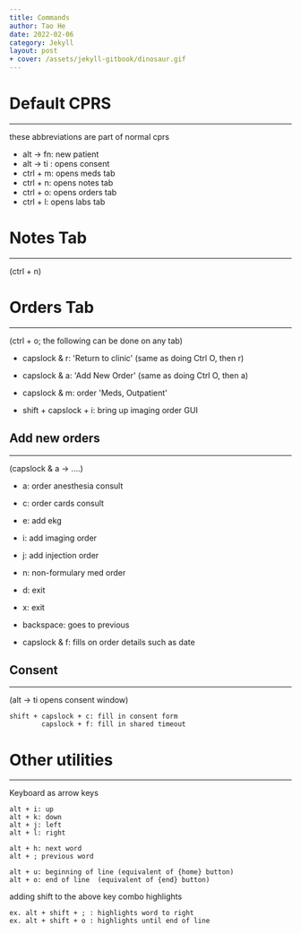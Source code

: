 ```yaml
---
title: Commands
author: Tao He
date: 2022-02-06
category: Jekyll
layout: post
+ cover: /assets/jekyll-gitbook/dinosaur.gif
---
```


# Default CPRS
---------------
these abbreviations are part of normal cprs

* alt -> fn: new patient	
* alt -> ti : opens consent
* ctrl + m: opens meds tab
* ctrl + n: opens notes tab
* ctrl + o: opens orders tab
* ctrl + l: opens labs tab


# Notes Tab
-----------
(ctrl + n)


# Orders Tab
------------
(ctrl + o; the following can be done on any tab)
- capslock & r: 'Return to clinic' 		(same as doing  Ctrl O, then r)
- capslock & a: 'Add New Order' 		(same as doing Ctrl O, then a)
- capslock & m: order 'Meds, Outpatient'

- shift + capslock + i: bring up imaging order GUI


## Add new orders
-----------------
(capslock & a -> ....)
- a: order anesthesia consult
- c: order cards consult
- e: add ekg
- i: add imaging order
- j: add injection order
- n: non-formulary med order

- d: exit
- x: exit
- backspace: goes to previous


- capslock & f: fills on order details such as date

## Consent
----------
(alt -> ti opens consent window)

	shift + capslock + c: fill in consent form
			capslock + f: fill in shared timeout



# Other utilities
-----------------

Keyboard as arrow keys

	alt + i: up
	alt + k: down
	alt + j: left
	alt + l: right

	alt + h: next word
	alt + ; previous word

	alt + u: beginning of line (equivalent of {home} button)
	alt + o: end of line  (equivalent of {end} button)

adding shift to the above key combo highlights

	ex. alt + shift + ; : highlights word to right
	ex. alt + shift + o : highlights until end of line 


